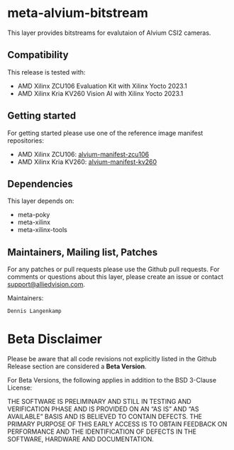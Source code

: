 # meta-alvium-bitstream 

This layer provides bitstreams for evalutaion of Alvium CSI2 cameras. 

## Compatibility
This release is tested with:
- AMD Xilinx ZCU106 Evaluation Kit with Xilinx Yocto 2023.1
- AMD Xilinx Kria KV260 Vision AI with Xilinx Yocto 2023.1

## Getting started
For getting started please use one of the reference image manifest repositories:
- AMD Xilinx ZCU106: [alvium-manifest-zcu106](https://github.com/alliedvision/alvium-manifest-zcu106)
- AMD Xilinx Kria KV260: [alvium-manifest-kv260](https://github.com/alliedvision/alvium-manifest-kv260)


## Dependencies
This layer depends on:
 - meta-poky
 - meta-xilinx
 - meta-xilinx-tools

## Maintainers, Mailing list, Patches

For any patches or pull requests please use the Github pull requests.
For comments or questions about this layer, please create an issue or contact support@alliedvision.com.


Maintainers:

	Dennis Langenkamp

# Beta Disclaimer

Please be aware that all code revisions not explicitly listed in the Github Release section are
considered a **Beta Version**.

For Beta Versions, the following applies in addition to the BSD 3-Clause License:

THE SOFTWARE IS PRELIMINARY AND STILL IN TESTING AND VERIFICATION PHASE AND IS PROVIDED ON AN “AS
IS” AND “AS AVAILABLE” BASIS AND IS BELIEVED TO CONTAIN DEFECTS. THE PRIMARY PURPOSE OF THIS EARLY
ACCESS IS TO OBTAIN FEEDBACK ON PERFORMANCE AND THE IDENTIFICATION OF DEFECTS IN THE SOFTWARE,
HARDWARE AND DOCUMENTATION.
